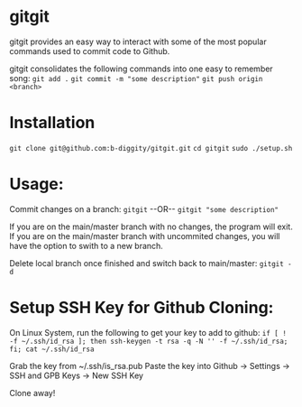 # gitgit

gitgit provides an easy way to interact with some of the most popular commands used to commit code to Github.

gitgit consolidates the following commands into one easy to remember song:
`git add .`
`git commit -m "some description"`
`git push origin <branch>`

# Installation
`git clone git@github.com:b-diggity/gitgit.git`
`cd gitgit`
`sudo ./setup.sh`

# Usage:
Commit changes on a branch:
`gitgit` --OR-- `gitgit "some description"`

If you are on the main/master branch with no changes, the program will exit.
If you are on the main/master branch with uncommited changes, you will have the option to swith to a new branch.

Delete local branch once finished and switch back to main/master:
`gitgit -d`

# Setup SSH Key for Github Cloning:
On Linux System, run the following to get your key to add to github:
`if [ ! -f ~/.ssh/id_rsa ]; then ssh-keygen -t rsa -q -N '' -f ~/.ssh/id_rsa; fi; cat ~/.ssh/id_rsa`

Grab the key from ~/.ssh/is_rsa.pub
Paste the key into Github -> Settings -> SSH and GPB Keys -> New SSH Key

Clone away!

